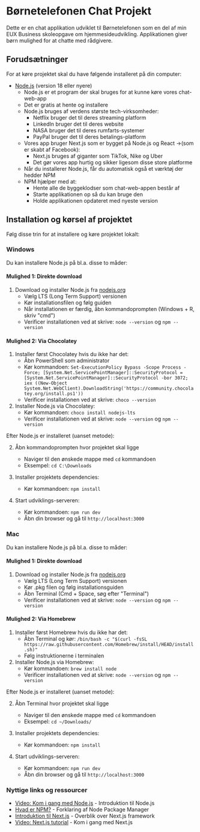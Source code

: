 # Børnetelefonen Chat Projekt

Dette er en chat applikation udviklet til Børnetelefonen som en del af min EUX Business skoleopgave om hjemmesideudvikling. Applikationen giver børn mulighed for at chatte med rådgivere.

## Forudsætninger

For at køre projektet skal du have følgende installeret på din computer:
- [Node.js](https://nodejs.org/) (version 18 eller nyere)
  - Node.js er et program der skal bruges for at kunne køre vores chat-web-app
  - Det er gratis at hente og installere
  - Node.js bruges af verdens største tech-virksomheder:
    - Netflix bruger det til deres streaming platform
    - LinkedIn bruger det til deres website
    - NASA bruger det til deres rumfarts-systemer
    - PayPal bruger det til deres betalings-platform
  - Vores app bruger Next.js som er bygget på Node.js og React ->(som er skabt af Facebook):
    - Next.js bruges af giganter som TikTok, Nike og Uber
    - Det gør vores app hurtig og sikker ligesom disse store platforme
  - Når du installerer Node.js, får du automatisk også et værktøj der hedder NPM
  - NPM hjælper med at:
    - Hente alle de byggeklodser som chat-web-appen består af
    - Starte applikationen op så du kan bruge den
    - Holde applikationen opdateret med nyeste version

## Installation og kørsel af projektet

Følg disse trin for at installere og køre projektet lokalt:

### Windows

Du kan installere Node.js på bl.a. disse to måder:

#### Mulighed 1: Direkte download
1. Download og installer Node.js fra [nodejs.org](https://nodejs.org/)
   - Vælg LTS (Long Term Support) versionen
   - Kør installationsfilen og følg guiden
   - Når installationen er færdig, åbn kommandoprompten (Windows + R, skriv "cmd")
   - Verificer installationen ved at skrive: `node --version` og `npm --version`

#### Mulighed 2: Via Chocolatey
1. Installer først Chocolatey hvis du ikke har det:
   - Åbn PowerShell som administrator
   - Kør kommandoen: `Set-ExecutionPolicy Bypass -Scope Process -Force; [System.Net.ServicePointManager]::SecurityProtocol = [System.Net.ServicePointManager]::SecurityProtocol -bor 3072; iex ((New-Object System.Net.WebClient).DownloadString('https://community.chocolatey.org/install.ps1'))`
   - Verificer installationen ved at skrive: `choco --version`
2. Installer Node.js via Chocolatey:
   - Kør kommandoen: `choco install nodejs-lts`
   - Verificer installationen ved at skrive: `node --version` og `npm --version`

Efter Node.js er installeret (uanset metode):

2. Åbn kommandoprompten hvor projektet skal ligge
   - Naviger til den ønskede mappe med `cd` kommandoen
   - Eksempel: `cd C:\Downloads`

3. Installer projektets dependencies:
   - Kør kommandoen: `npm install`

4. Start udviklings-serveren:
   - Kør kommandoen: `npm run dev`
   - Åbn din browser og gå til `http://localhost:3000`

### Mac

Du kan installere Node.js på bl.a. disse to måder:

#### Mulighed 1: Direkte download
1. Download og installer Node.js fra [nodejs.org](https://nodejs.org/)
   - Vælg LTS (Long Term Support) versionen
   - Kør .pkg filen og følg installationsguiden
   - Åbn Terminal (Cmd + Space, søg efter "Terminal")
   - Verificer installationen ved at skrive: `node --version` og `npm --version`

#### Mulighed 2: Via Homebrew
1. Installer først Homebrew hvis du ikke har det:
   - Åbn Terminal og kør: `/bin/bash -c "$(curl -fsSL https://raw.githubusercontent.com/Homebrew/install/HEAD/install.sh)"`
   - Følg instruktionerne i terminalen
2. Installer Node.js via Homebrew:
   - Kør kommandoen: `brew install node`
   - Verificer installationen ved at skrive: `node --version` og `npm --version`

Efter Node.js er installeret (uanset metode):

2. Åbn Terminal hvor projektet skal ligge
   - Naviger til den ønskede mappe med `cd` kommandoen
   - Eksempel: `cd ~/Downloads/`

3. Installer projektets dependencies:
   - Kør kommandoen: `npm install`

4. Start udviklings-serveren:
   - Kør kommandoen: `npm run dev`
   - Åbn din browser og gå til `http://localhost:3000`


### Nyttige links og ressourcer

- [Video: Kom i gang med Node.js](https://www.youtube.com/watch?v=q-xS25lsN3I) - Introduktion til Node.js
- [Hvad er NPM?](https://yayhosting.dk/ordbog/hvad-er-npm) - Forklaring af Node Package Manager
- [Introduktion til Next.js](https://orimo.dk/introduktion-til-nextjs-hvad-er-det/) - Overblik over Next.js framework
- [Video: Next.js tutorial](https://www.youtube.com/watch?v=__mSgDEOyv8) - Kom i gang med Next.js